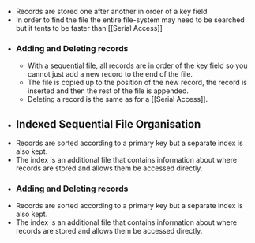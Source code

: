 - Records are stored one after another in order of a key field
- In order to find the file the entire file-system may need to be searched but it tents to be faster than [[Serial Access]]
- ### Adding and Deleting records
	- With a sequential file, all records are in order of the key field so you cannot just add a new record to the end of the file.
	- The file is copied up to the position of the new record, the record is inserted and then the rest of the file is appended.
	- Deleting a record is the same as for a [[Serial Access]].
- ## Indexed Sequential File Organisation
- Records are sorted according to a primary key but a separate index is also kept.
- The index is an additional file that contains information about where records are stored and allows them be accessed directly.
- ### Adding and Deleting records
- Records are sorted according to a primary key but a separate index is also kept.
- The index is an additional file that contains information about where records are stored and allows them be accessed directly.